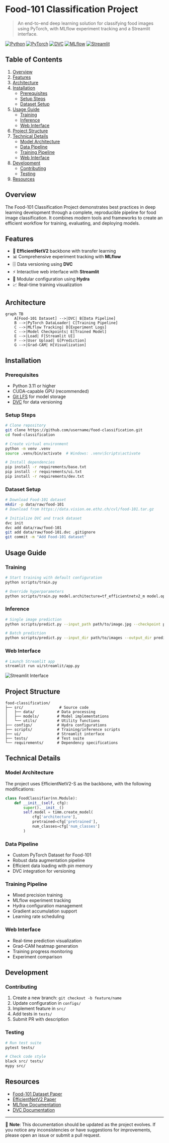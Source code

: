# Food-101 Classification Project

> An end-to-end deep learning solution for classifying food images using PyTorch, with MLflow experiment tracking and a Streamlit interface.

[![Python](https://img.shields.io/badge/python-3.11%2B-blue.svg)](https://www.python.org/downloads/)
[![PyTorch](https://img.shields.io/badge/pytorch-2.1.0-red.svg)](https://pytorch.org/)
[![DVC](https://img.shields.io/badge/dvc-3.36.1-violet.svg)](https://dvc.org/)
[![MLflow](https://img.shields.io/badge/mlflow-2.11.3-yellow.svg)](https://mlflow.org/)
[![Streamlit](https://img.shields.io/badge/streamlit-1.29.2-green.svg)](https://streamlit.io/)

## Table of Contents

1. [Overview](#overview)
2. [Features](#features)
3. [Architecture](#architecture)
4. [Installation](#installation)
   - [Prerequisites](#prerequisites)
   - [Setup Steps](#setup-steps)
   - [Dataset Setup](#dataset-setup)
5. [Usage Guide](#usage-guide)
   - [Training](#training)
   - [Inference](#inference)
   - [Web Interface](#web-interface)
6. [Project Structure](#project-structure)
7. [Technical Details](#technical-details)
   - [Model Architecture](#model-architecture)
   - [Data Pipeline](#data-pipeline)
   - [Training Pipeline](#training-pipeline)
   - [Web Interface](#web-interface-1)
8. [Development](#development)
   - [Contributing](#contributing)
   - [Testing](#testing)
9. [Resources](#resources)

## Overview

The Food-101 Classification Project demonstrates best practices in deep learning development through a complete, reproducible pipeline for food image classification. It combines modern tools and frameworks to create an efficient workflow for training, evaluating, and deploying models.

## Features

- 🚀 **EfficientNetV2** backbone with transfer learning
- 📊 Comprehensive experiment tracking with **MLflow**
- 🗄️ Data versioning using **DVC**
- ⚡ Interactive web interface with **Streamlit**
- 🔧 Modular configuration using **Hydra**
- 📈 Real-time training visualization

## Architecture

```mermaid
graph TB
    A[Food-101 Dataset] -->|DVC| B[Data Pipeline]
    B -->|PyTorch DataLoader| C[Training Pipeline]
    C -->|MLflow Tracking| D[Experiment Logs]
    C -->|Model Checkpoints| E[Trained Model]
    E -->|Load| F[Streamlit UI]
    F -->|User Upload| G[Prediction]
    G -->|Grad-CAM| H[Visualization]
```

## Installation

### Prerequisites

- Python 3.11 or higher
- CUDA-capable GPU (recommended)
- [Git LFS](https://git-lfs.github.com/) for model storage
- [DVC](https://dvc.org/) for data versioning

### Setup Steps

```bash
# Clone repository
git clone https://github.com/username/food-classification.git
cd food-classification

# Create virtual environment
python -m venv .venv
source .venv/bin/activate  # Windows: .venv\Scripts\activate

# Install dependencies
pip install -r requirements/base.txt
pip install -r requirements/ui.txt
pip install -r requirements/dev.txt
```

### Dataset Setup

```bash
# Download Food-101 dataset
mkdir -p data/raw/food-101
# Download from https://data.vision.ee.ethz.ch/cvl/food-101.tar.gz

# Initialize DVC and track dataset
dvc init
dvc add data/raw/food-101
git add data/raw/food-101.dvc .gitignore
git commit -m "Add Food-101 dataset"
```

## Usage Guide

### Training

```bash
# Start training with default configuration
python scripts/train.py

# Override hyperparameters
python scripts/train.py model.architecture=tf_efficientnetv2_m model.optimizer.lr=0.0005
```

### Inference

```bash
# Single image prediction
python scripts/predict.py --input_path path/to/image.jpg --checkpoint path/to/model.pth

# Batch prediction
python scripts/predict.py --input_dir path/to/images --output_dir predictions
```

### Web Interface

```bash
# Launch Streamlit app
streamlit run ui/streamlit/app.py
```

![Streamlit Interface](docs/images/streamlit-ui.png)

## Project Structure

```
food-classification/
├── src/                # Source code
│   ├── data/          # Data processing
│   ├── models/        # Model implementations
│   └── utils/         # Utility functions
├── configs/           # Hydra configurations
├── scripts/           # Training/inference scripts
├── ui/                # Streamlit interface
├── tests/             # Test suite
└── requirements/      # Dependency specifications
```

## Technical Details

### Model Architecture

The project uses EfficientNetV2-S as the backbone, with the following modifications:

```python
class FoodClassifier(nn.Module):
    def __init__(self, cfg):
        super().__init__()
        self.model = timm.create_model(
            cfg['architecture'],
            pretrained=cfg['pretrained'],
            num_classes=cfg['num_classes']
        )
```

### Data Pipeline

- Custom PyTorch Dataset for Food-101
- Robust data augmentation pipeline
- Efficient data loading with pin memory
- DVC integration for versioning

### Training Pipeline

- Mixed precision training
- MLflow experiment tracking
- Hydra configuration management
- Gradient accumulation support
- Learning rate scheduling

### Web Interface

- Real-time prediction visualization
- Grad-CAM heatmap generation
- Training progress monitoring
- Experiment comparison

## Development

### Contributing

1. Create a new branch: `git checkout -b feature/name`
2. Update configuration in `configs/`
3. Implement feature in `src/`
4. Add tests in `tests/`
5. Submit PR with description

### Testing

```bash
# Run test suite
pytest tests/

# Check code style
black src/ tests/
mypy src/
```

## Resources

- [Food-101 Dataset Paper](https://data.vision.ee.ethz.ch/cvl/datasets_extra/food-101/)
- [EfficientNetV2 Paper](https://arxiv.org/abs/2104.00298)
- [MLflow Documentation](https://www.mlflow.org/docs/latest/index.html)
- [DVC Documentation](https://dvc.org/doc)

---

📝 **Note**: This documentation should be updated as the project evolves.
If you notice any inconsistencies or have suggestions for improvements,
please open an issue or submit a pull request.
